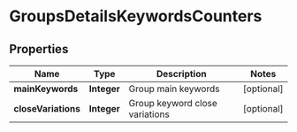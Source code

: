 # GroupsDetailsKeywordsCounters

## Properties
Name | Type | Description | Notes
------------ | ------------- | ------------- | -------------
**mainKeywords** | **Integer** | Group main keywords |  [optional]
**closeVariations** | **Integer** | Group keyword close variations |  [optional]
